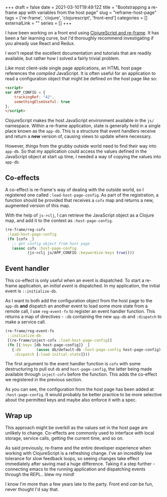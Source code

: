 +++ 
draft = false
date = 2021-03-10T19:49:12Z
title = "Bootstrapping a re-frame app with variables from the host page"
slug = "reframe-host-page" 
tags = ['re-frame', 'clojure', 'clojurescript', 'front-end']
categories = []
externalLink = ""
series = []
+++

I have been working on a front end using [ClojureScript and re-frame](https://day8.github.io/re-frame/a-loop/). It has been a fair learning curve, but I'd thoroughly recommend investigating if you already use React and Redux. 

I won't repeat the excellent documentation and tutorials that are readily available, but rather how I solved a fairly trivial problem.

Like most client-side single page applications, an HTML host page references the _compiled_ JavaScript. It is often useful for an application to read a configuration object that might be defined on the host page like so:

```html
<script>
var APP_CONFIG = {
    trackingRef: "42",
    somethingElseUseful: true
};
</script>
```

ClojureScript makes the host JavaScript environment available in the `js/` namespace. Within a re-frame application, state is generally held in a single place known as the `app-db`. This is a structure that event handlers receive and return a **new** version of, causing views to update where necessary. 

However, _things_ from the grubby outside world need to find their way into `app-db`. So that my application could access the values defined in the JavaScript object at start up time, I needed a way of copying the values into `app-db`.

## Co-effects

A co-effect is re-frame's way of dealing with the outside world, so I registered one called `:load-host-page-config`. As part of the registration, a function should be provided that receives a `cofx` map and returns a new, augmented version of this map.

With the help of `js->clj`, I can retrieve the JavaScript object as a Clojure map, and add it to the context as `:host-page-config`.

```clojure
(re-frame/reg-cofx
 :load-host-page-config
 (fn [cofx _]
   ;; get config object from host page
   (assoc cofx :host-page-config
          (js->clj js/APP_CONFIG :keywordize-keys true))))
```

## Event handler

This co-effect is only useful when an event is dispatched. To start a re-frame application, an _initial event_ is dispatched. In my application, the initial event is `::initialize-db`. 

As I want to both add the configuration object from the host page to the `app-db` **and** dispatch an another event to load some more state from a remote call, I use `reg-event-fx` to register an event handler function. This returns a map of directives - `:db` containing the new `app-db` and `:dispatch` to make a service call.

```clojure
(re-frame/reg-event-fx
 ::initialize-db
 [(re-frame/inject-cofx :load-host-page-config)]
 (fn [{:keys [db host-page-config]} _]
   {:db       (assoc db/default-db :host-page-config host-page-config)
    :dispatch [:load-initial-state]}))
```

The first argument to the event handler function is `cofx` with some destructuring to pull out `db` and `host-page-config`, the latter being made available through `inject-cofx` before the function. This adds the co-effect we registered in the previous section.

As you can see, the configuration from the host page has been added at `:host-page-config`. It would probably be better practice to be more selective about the permitted keys and maybe also enforce it with a spec.

## Wrap up

This approach might be overkill as the values set in the host page are unlikely to change. Co-effects are commonly used to interface with local storage, service calls, getting the current time, and so on.

As said previously, re-frame and the entire developer experience when working with ClojureScript is a refreshing change. I've an incredibly low tolerance for slow feedback loops, so seeing changes take effect immediately after saving mad a huge difference. Taking it a step further - connecting emacs to the running application and dispatching events through the REPL.. blew my mind! 

I know I'm more than a few years late to the party. Front end _can_ be fun, never thought I'd say that.

